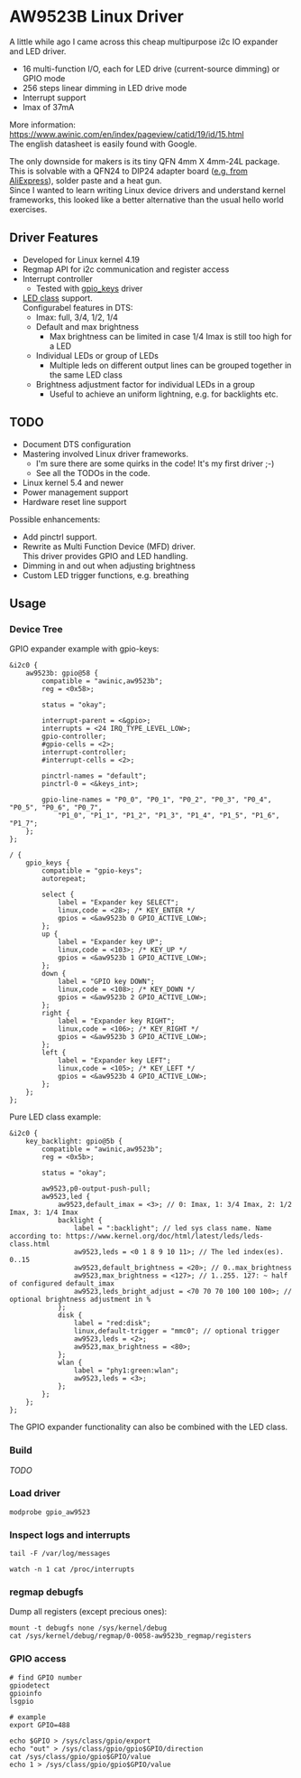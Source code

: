 # AW9523B Linux Driver

A little while ago I came across this cheap multipurpose i2c IO expander and LED driver.

- 16 multi-function I/O, each for LED drive (current-source dimming) or GPIO mode
- 256 steps linear dimming in LED drive mode
- Interrupt support
- Imax of 37mA

More information: <https://www.awinic.com/en/index/pageview/catid/19/id/15.html>  
The english datasheet is easily found with Google.

The only downside for makers is its tiny QFN 4mm X 4mm-24L package. This is solvable with a QFN24 to DIP24 adapter board ([e.g. from AliExpress](https://www.aliexpress.com/item/1005001847723862.html)), solder paste and a heat gun.  
Since I wanted to learn writing Linux device drivers and understand kernel frameworks, this looked like a better alternative than the usual hello world exercises.

## Driver Features

- Developed for Linux kernel 4.19
- Regmap API for i2c communication and register access
- Interrupt controller
  - Tested with [gpio_keys](https://www.kernel.org/doc/Documentation/devicetree/bindings/input/gpio-keys.txt) driver
- [LED class](https://www.kernel.org/doc/html/latest/leds/leds-class.html) support.  
  Configurabel features in DTS:
  - Imax: full, 3/4, 1/2, 1/4
  - Default and max brightness
    - Max brightness can be limited in case 1/4 Imax is still too high for a LED
  - Individual LEDs or group of LEDs
    - Multiple leds on different output lines can be grouped together in the same LED class
  - Brightness adjustment factor for individual LEDs in a group
    - Useful to achieve an uniform lightning, e.g. for backlights etc.

## TODO

- Document DTS configuration
- Mastering involved Linux driver frameworks.
  - I'm sure there are some quirks in the code! It's my first driver ;-)
  - See all the TODOs in the code.
- Linux kernel 5.4 and newer
- Power management support
- Hardware reset line support

Possible enhancements:

- Add pinctrl support.
- Rewrite as Multi Function Device (MFD) driver.  
  This driver provides GPIO and LED handling.
- Dimming in and out when adjusting brightness
- Custom LED trigger functions, e.g. breathing

## Usage

### Device Tree

GPIO expander example with gpio-keys:

```dts
&i2c0 {
	aw9523b: gpio@58 {
		compatible = "awinic,aw9523b";
		reg = <0x58>;

		status = "okay";

		interrupt-parent = <&gpio>;
		interrupts = <24 IRQ_TYPE_LEVEL_LOW>;
		gpio-controller;
		#gpio-cells = <2>;
		interrupt-controller;
		#interrupt-cells = <2>;

		pinctrl-names = "default";
		pinctrl-0 = <&keys_int>;

		gpio-line-names = "P0_0", "P0_1", "P0_2", "P0_3", "P0_4", "P0_5", "P0_6", "P0_7", 
			"P1_0", "P1_1", "P1_2", "P1_3", "P1_4", "P1_5", "P1_6", "P1_7";
	};
};

/ {
	gpio_keys {
		compatible = "gpio-keys";
		autorepeat;

		select {
			label = "Expander key SELECT";
			linux,code = <28>; /* KEY_ENTER */
			gpios = <&aw9523b 0 GPIO_ACTIVE_LOW>;
		};
		up {
			label = "Expander key UP";
			linux,code = <103>; /* KEY_UP */
			gpios = <&aw9523b 1 GPIO_ACTIVE_LOW>;
		};
		down {
			label = "GPIO key DOWN";
			linux,code = <108>; /* KEY_DOWN */
			gpios = <&aw9523b 2 GPIO_ACTIVE_LOW>;
		};
		right {
			label = "Expander key RIGHT";
			linux,code = <106>; /* KEY_RIGHT */
			gpios = <&aw9523b 3 GPIO_ACTIVE_LOW>;
		};
		left {
			label = "Expander key LEFT";
			linux,code = <105>; /* KEY_LEFT */
			gpios = <&aw9523b 4 GPIO_ACTIVE_LOW>;
		};
	};
};
```

Pure LED class example:

```dts
&i2c0 {
	key_backlight: gpio@5b {
		compatible = "awinic,aw9523b";
		reg = <0x5b>;

		status = "okay";

		aw9523,p0-output-push-pull;
		aw9523,led {
			aw9523,default_imax = <3>; // 0: Imax, 1: 3/4 Imax, 2: 1/2 Imax, 3: 1/4 Imax
			backlight {
				label = ":backlight"; // led sys class name. Name according to: https://www.kernel.org/doc/html/latest/leds/leds-class.html
				aw9523,leds = <0 1 8 9 10 11>; // The led index(es). 0..15
				aw9523,default_brightness = <20>; // 0..max_brightness
				aw9523,max_brightness = <127>; // 1..255. 127: ~ half of configured default_imax
				aw9523,leds_bright_adjust = <70 70 70 100 100 100>; // optional brightness adjustment in %
			};
			disk {
				label = "red:disk";
				linux,default-trigger = "mmc0"; // optional trigger
				aw9523,leds = <2>;
				aw9523,max_brightness = <80>;
			};
			wlan {
				label = "phy1:green:wlan";
				aw9523,leds = <3>;
			};
		};
	};
};
```

The GPIO expander functionality can also be combined with the LED class.

### Build

_TODO_

### Load driver

    modprobe gpio_aw9523

### Inspect logs and interrupts

    tail -F /var/log/messages

    watch -n 1 cat /proc/interrupts

### regmap debugfs

Dump all registers (except precious ones):

    mount -t debugfs none /sys/kernel/debug
    cat /sys/kernel/debug/regmap/0-0058-aw9523b_regmap/registers

### GPIO access

    # find GPIO number
    gpiodetect
    gpioinfo
    lsgpio

    # example
    export GPIO=488

    echo $GPIO > /sys/class/gpio/export
    echo "out" > /sys/class/gpio/gpio$GPIO/direction
    cat /sys/class/gpio/gpio$GPIO/value
    echo 1 > /sys/class/gpio/gpio$GPIO/value
